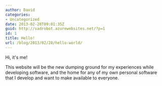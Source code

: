 ```yaml
---
author: David
categories:
- Uncategorized
date: 2013-02-28T09:01:35Z
guid: http://sadrobot.azurewebsites.net/?p=1
id: 1
title: Hello!
url: /blog/2013/02/28/hello-world/
---
```


Hi, it's me!

This website will be the new dumping ground for my experiences while developing software, and the home for any of my own personal software that I develop and want to make available to everyone.